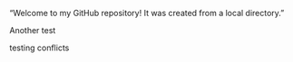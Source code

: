 “Welcome to my GitHub repository! It was created from a local directory.”

Another test

testing conflicts

